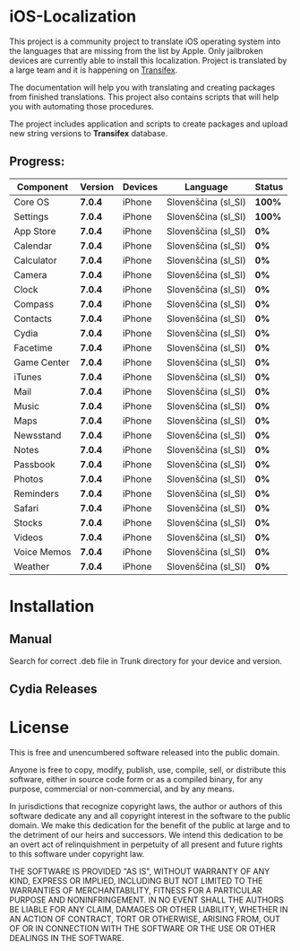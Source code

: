 iOS-Localization
================

This project is a community project to translate iOS operating system into the languages that are missing from the list by Apple. Only jailbroken devices are currently able to install this localization. Project is translated by a large team and it is happening on [Transifex](https://www.transifex.com/projects/p/apple-ios/).

The documentation will help you with translating and creating packages from finished translations. This project also contains scripts that will help you with automating those procedures.

The project includes application and scripts to create packages and upload new string versions to **Transifex** database.

Progress:
----------------

| Component     |  Version      |  Devices      |  Language     |  Status       |
| ------------- | ------------- | ------------- | ------------- | ------------- |
| Core OS       | **7.0.4**     | iPhone        | Slovenščina (sl_SI)  | **100%**      |
| Settings      | **7.0.4**     | iPhone        | Slovenščina (sl_SI)  | **100%**      |
| App Store     | **7.0.4**     | iPhone        | Slovenščina (sl_SI)  | **0%**        |
| Calendar      | **7.0.4**     | iPhone        | Slovenščina (sl_SI)  | **0%**        |
| Calculator    | **7.0.4**     | iPhone        | Slovenščina (sl_SI)  | **0%**        |
| Camera        | **7.0.4**     | iPhone        | Slovenščina (sl_SI)  | **0%**        |
| Clock         | **7.0.4**     | iPhone        | Slovenščina (sl_SI)  | **0%**        |
| Compass       | **7.0.4**     | iPhone        | Slovenščina (sl_SI)  | **0%**        |
| Contacts      | **7.0.4**     | iPhone        | Slovenščina (sl_SI)  | **0%**        |
| Cydia         | **7.0.4**     | iPhone        | Slovenščina (sl_SI)  | **0%**        |
| Facetime      | **7.0.4**     | iPhone        | Slovenščina (sl_SI)  | **0%**        |
| Game Center   | **7.0.4**     | iPhone        | Slovenščina (sl_SI)  | **0%**        |
| iTunes        | **7.0.4**     | iPhone        | Slovenščina (sl_SI)  | **0%**        |
| Mail          | **7.0.4**     | iPhone        | Slovenščina (sl_SI)  | **0%**        |
| Music         | **7.0.4**     | iPhone        | Slovenščina (sl_SI)  | **0%**        |
| Maps          | **7.0.4**     | iPhone        | Slovenščina (sl_SI)  | **0%**        |
| Newsstand     | **7.0.4**     | iPhone        | Slovenščina (sl_SI)  | **0%**        |
| Notes         | **7.0.4**     | iPhone        | Slovenščina (sl_SI)  | **0%**        |
| Passbook      | **7.0.4**     | iPhone        | Slovenščina (sl_SI)  | **0%**        |
| Photos        | **7.0.4**     | iPhone        | Slovenščina (sl_SI)  | **0%**        |
| Reminders     | **7.0.4**     | iPhone        | Slovenščina (sl_SI)  | **0%**        |
| Safari        | **7.0.4**     | iPhone        | Slovenščina (sl_SI)  | **0%**        |
| Stocks        | **7.0.4**     | iPhone        | Slovenščina (sl_SI)  | **0%**        |
| Videos        | **7.0.4**     | iPhone        | Slovenščina (sl_SI)  | **0%**        |
| Voice Memos   | **7.0.4**     | iPhone        | Slovenščina (sl_SI)  | **0%**        |
| Weather       | **7.0.4**     | iPhone        | Slovenščina (sl_SI)  | **0%**        |


Installation
================

Manual
----------------
Search for correct .deb file in Trunk directory for your device and version.

Cydia Releases
----------------

License
================
This is free and unencumbered software released into the public domain.

Anyone is free to copy, modify, publish, use, compile, sell, or
distribute this software, either in source code form or as a compiled
binary, for any purpose, commercial or non-commercial, and by any
means.

In jurisdictions that recognize copyright laws, the author or authors
of this software dedicate any and all copyright interest in the
software to the public domain. We make this dedication for the benefit
of the public at large and to the detriment of our heirs and
successors. We intend this dedication to be an overt act of
relinquishment in perpetuity of all present and future rights to this
software under copyright law.

THE SOFTWARE IS PROVIDED "AS IS", WITHOUT WARRANTY OF ANY KIND,
EXPRESS OR IMPLIED, INCLUDING BUT NOT LIMITED TO THE WARRANTIES OF
MERCHANTABILITY, FITNESS FOR A PARTICULAR PURPOSE AND NONINFRINGEMENT.
IN NO EVENT SHALL THE AUTHORS BE LIABLE FOR ANY CLAIM, DAMAGES OR
OTHER LIABILITY, WHETHER IN AN ACTION OF CONTRACT, TORT OR OTHERWISE,
ARISING FROM, OUT OF OR IN CONNECTION WITH THE SOFTWARE OR THE USE OR
OTHER DEALINGS IN THE SOFTWARE.
